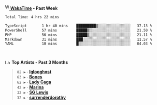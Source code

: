 <img src="https://github.com/dxnter/dxnter/assets/17434202/67b21fa4-d36d-46f9-9dec-f23d976b00ef" alt="WakaTime Logo" width="14" height="18"/><a href="https://wakatime.com/@dxnter" target="_blank"><strong> WakaTime</strong></a><strong> - Past Week</strong>

<!--START_SECTION:waka-->

```txt
Total Time: 4 hrs 22 mins

TypeScript       1 hr 40 mins    █████████▒░░░░░░░░░░░░░░░   37.13 %
PowerShell       57 mins         █████▒░░░░░░░░░░░░░░░░░░░   21.50 %
PHP              56 mins         █████▒░░░░░░░░░░░░░░░░░░░   21.11 %
Markdown         31 mins         ███░░░░░░░░░░░░░░░░░░░░░░   11.57 %
YAML             10 mins         █░░░░░░░░░░░░░░░░░░░░░░░░   04.03 %
```

<!--END_SECTION:waka-->

<br/>

<!--START_LASTFM_ARTISTS:{"period": "3month", "rows": 6}-->
<a href="https://last.fm" target="_blank"><img src="https://user-images.githubusercontent.com/17434202/215290617-e793598d-d7c9-428f-9975-156db1ba89cc.svg" alt="Last.fm Logo" width="18" height="13"/></a> **Top Artists - Past 3 Months**

> `82 ▶️` ∙ **[Iglooghost](https://www.last.fm/music/Iglooghost)**<br/>
> `63 ▶️` ∙ **[Bones](https://www.last.fm/music/Bones)**<br/>
> `62 ▶️` ∙ **[Lady Gaga](https://www.last.fm/music/Lady+Gaga)**<br/>
> `42 ▶️` ∙ **[Marina](https://www.last.fm/music/Marina)**<br/>
> `32 ▶️` ∙ **[SG Lewis](https://www.last.fm/music/SG+Lewis)**<br/>
> `32 ▶️` ∙ **[surrenderdorothy](https://www.last.fm/music/surrenderdorothy)**<br/>
<!--END_LASTFM_ARTISTS-->
